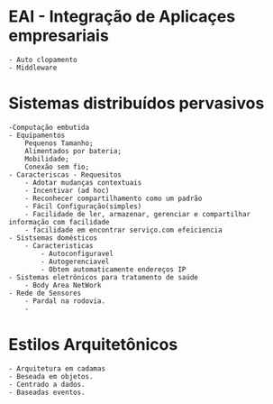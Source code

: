 # EAI - Integração de Aplicaçes empresariais  
    - Auto clopamento
    - Middleware
# Sistemas distribuídos pervasivos
    -Computação embutida 
    - Equipamentos
        Pequenos Tamanho;
        Alimentados por bateria;
        Mobilidade;
        Conexão sem fio;
    - Caracteriscas - Requesitos
        - Adotar mudanças contextuais
        - Incentivar (ad hoc)
        - Reconhecer compartilhamento como um padrão
        - Fácil Configuração(simples)
        - Facilidade de ler, armazenar, gerenciar e compartilhar informação com facilidade
        - facilidade em encontrar serviço.com efeiciencia
    - Sistsemas domésticos
        - Caracteristicas
            - Autoconfiguravel
            - Autogerenciavel
            - Obtem automaticamente endereços IP
    - Sistemas eletrônicos para tratamento de saúde
        - Body Area NetWork
    - Rede de Sensores 
        - Pardal na rodovia.
        - 
# Estilos Arquitetônicos
    - Arquitetura em cadamas
    - Beseada em objetos.
    - Centrado a dados.
    - Baseadas eventos.
    
    
